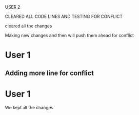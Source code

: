 
USER 2

CLEARED ALL CODE LINES AND TESTING FOR CONFLICT 

cleared all the changes 

Making new changes and then will push them ahead for conflict


# User 1 

## Adding more line for conflict 


# User 1 
We kept all the changes

